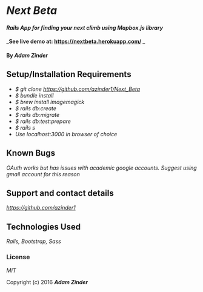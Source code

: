 # _Next Beta_

#### _Rails App for finding your next climb using Mapbox.js library_
#### _See live demo at: https://nextbeta.herokuapp.com/ _


#### By _**Adam Zinder**_


## Setup/Installation Requirements

* _$ git clone https://github.com/azinder1/Next_Beta_
* _$ bundle install_
* _$ brew install imagemagick_
* _$ rails db:create_
* _$ rails db:migrate_
* _$ rails db:test:prepare_
* _$ rails s_
* _Use localhost:3000 in browser of choice_

## Known Bugs

_OAuth works but has issues with academic google accounts.  Suggest using gmail account for this reason_

## Support and contact details

_https://github.com/azinder1_

## Technologies Used

_Rails, Bootstrap, Sass_

### License

*MIT*

Copyright (c) 2016 **_Adam Zinder_**
